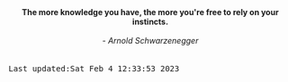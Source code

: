 
<div align="center"><b><span>The more knowledge you have, the more you're free to rely on your instincts.</span></b><br><br><i> - Arnold Schwarzenegger</i></div>
<br><br><kbd>Last updated:Sat Feb  4 12:33:53 2023</kbd>